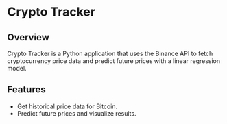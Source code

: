 # Crypto Tracker

## Overview
Crypto Tracker is a Python application that uses the Binance API to fetch cryptocurrency price data and predict future prices with a linear regression model.

## Features
- Get historical price data for Bitcoin.
- Predict future prices and visualize results.

